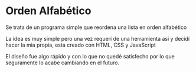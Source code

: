 # Orden Alfabético
Se trata de un programa simple que reordena una lista en orden alfabético

La idea es muy simple pero una vez requerí de una herramienta asi y decidí hacer la mia propia, esta creado con HTML, CSS y JavaScript

El diseño fue algo rápido y con lo que no quedé satisfecho por lo que seguramente lo acabe cambiando en el futuro.
